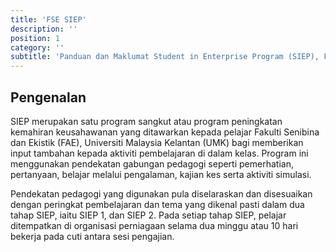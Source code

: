 ```yaml
---
title: 'FSE SIEP'
description: ''
position: 1
category: ''
subtitle: 'Panduan dan Maklumat Student in Enterprise Program (SIEP), Fakulti Senibina dan Ekistik, Universiti Malaysia Kelantan'
---
```


## Pengenalan

SIEP merupakan satu program sangkut atau program peningkatan kemahiran keusahawanan yang ditawarkan kepada pelajar Fakulti Senibina dan Ekistik (FAE), Universiti Malaysia Kelantan (UMK) bagi memberikan input tambahan kepada aktiviti pembelajaran di dalam kelas. Program ini menggunakan pendekatan gabungan pedagogi seperti pemerhatian, pertanyaan, belajar melalui pengalaman, kajian kes serta aktiviti simulasi.

Pendekatan pedagogi yang digunakan pula diselaraskan dan disesuaikan dengan peringkat pembelajaran dan tema yang dikenal pasti dalam dua tahap SIEP, iaitu SIEP 1, dan SIEP 2. Pada setiap tahap SIEP, pelajar ditempatkan di organisasi perniagaan selama dua minggu atau 10 hari bekerja pada cuti antara sesi pengajian.

